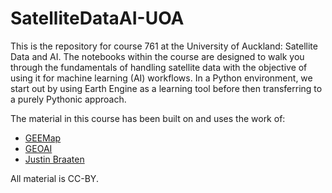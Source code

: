 # SatelliteDataAI-UOA
This is the repository for course 761 at the University of Auckland: Satellite Data and AI. The notebooks within the course are designed to walk you through the fundamentals of handling satellite data with the objective of using it for machine learning (AI) workflows. In a Python environment, we start out by using Earth Engine as a learning tool before then transferring to a purely Pythonic approach. 

The material in this course has been built on and uses the work of:
- [GEEMap](https://github.com/gee-community/geemap)
- [GEOAI](https://github.com/opengeos/geoai)
- [Justin Braaten](https://github.com/jdbcode)

All material is CC-BY.
